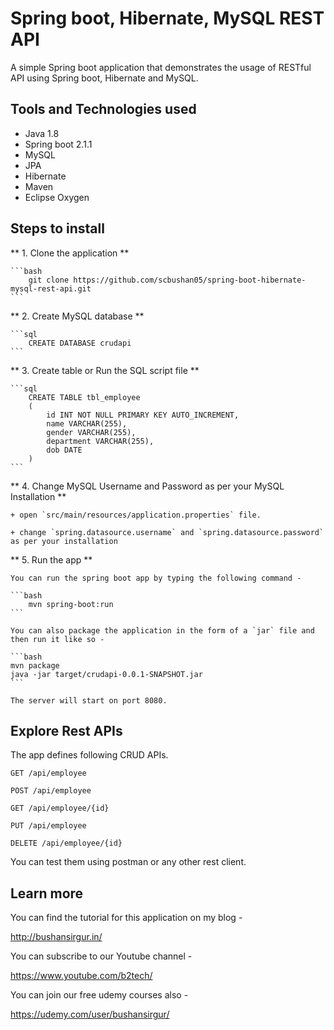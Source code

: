 # Spring boot, Hibernate, MySQL REST API

A simple Spring boot application that demonstrates the usage of RESTful API using Spring boot, Hibernate and MySQL. 

## Tools and Technologies used

* Java 1.8
* Spring boot 2.1.1
* MySQL
* JPA
* Hibernate
* Maven
* Eclipse Oxygen

## Steps to install

** 1. Clone the application **

	```bash
		git clone https://github.com/scbushan05/spring-boot-hibernate-mysql-rest-api.git
	``` 

** 2. Create MySQL database **

	```sql
		CREATE DATABASE crudapi
	```
	
** 3. Create table or Run the SQL script file **

	```sql
		CREATE TABLE tbl_employee
		(
			id INT NOT NULL PRIMARY KEY AUTO_INCREMENT,
		    name VARCHAR(255),
		    gender VARCHAR(255),
		    department VARCHAR(255),
		    dob DATE
		)
	```
	
** 4. Change MySQL Username and Password as per your MySQL Installation **
	
	+ open `src/main/resources/application.properties` file.
	
	+ change `spring.datasource.username` and `spring.datasource.password` as per your installation
	
** 5. Run the app **

	You can run the spring boot app by typing the following command -
	
	```bash
		mvn spring-boot:run
	```
	
	You can also package the application in the form of a `jar` file and then run it like so -
	
	```bash
	mvn package
	java -jar target/crudapi-0.0.1-SNAPSHOT.jar
	```
	
	The server will start on port 8080.
	
## Explore Rest APIs

The app defines following CRUD APIs.

    GET /api/employee
    
    POST /api/employee
    
    GET /api/employee/{id}
    
    PUT /api/employee
    
    DELETE /api/employee/{id}

You can test them using postman or any other rest client.

## Learn more

You can find the tutorial for this application on my blog -

<http://bushansirgur.in/>

You can subscribe to our Youtube channel -

<https://www.youtube.com/b2tech/>

You can join our free udemy courses also -

<https://udemy.com/user/bushansirgur/>